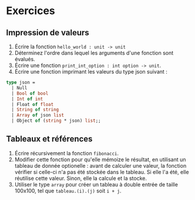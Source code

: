 # Exercices

## Impression de valeurs

1. Écrire la fonction `hello_world : unit -> unit`
2. Déterminez l'ordre dans lequel les arguments d'une fonction sont évalués.
3. Écrire une fonction `print_int_option : int option -> unit`.
4. Écrire une fonction imprimant les valeurs du type json suivant :

```ocaml
type json =
  | Null
  | Bool of bool
  | Int of int
  | Float of float
  | String of string
  | Array of json list
  | Object of (string * json) list;;
```

## Tableaux et références

1. Écrire récursivement la fonction `fibonacci`.
2. Modifier cette fonction pour qu'elle mémoize le résultat, en utilisant un
   tableau de donnée optionelle : avant de calculer une valeur, la fonction
   vérifier si celle-ci n'a pas été stockée dans le tableau. Si elle l'a été,
   elle réutilise cette valeur. Sinon, elle la calcule et la stocke.
3. Utiliser le type `array` pour créer un tableau à double entrée de taille
   100x100, tel que `tableau.(i).(j)` soit `i + j`.
